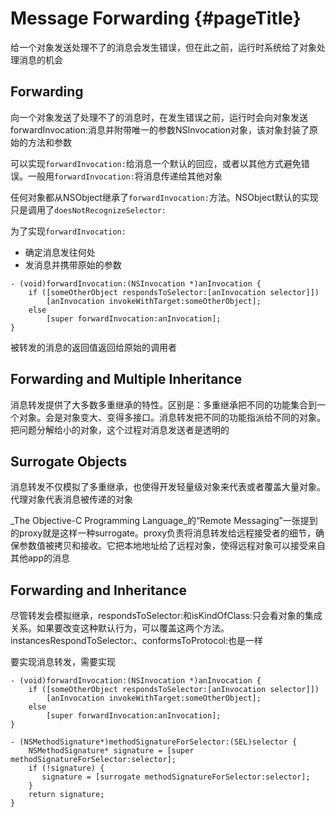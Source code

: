 # Message Forwarding {#pageTitle}

给一个对象发送处理不了的消息会发生错误，但在此之前，运行时系统给了对象处理消息的机会

## Forwarding

向一个对象发送了处理不了的消息时，在发生错误之前，运行时会向对象发送forwardInvocation:消息并附带唯一的参数NSInvocation对象，该对象封装了原始的方法和参数

可以实现`forwardInvocation:`给消息一个默认的回应，或者以其他方式避免错误。一般用`forwardInvocation:`将消息传递给其他对象

任何对象都从NSObject继承了`forwardInvocation:`方法。NSObject默认的实现只是调用了`doesNotRecognizeSelector:`

为了实现`forwardInvocation:`

* 确定消息发往何处
* 发消息并携带原始的参数

```
- (void)forwardInvocation:(NSInvocation *)anInvocation {
    if ([someOtherObject respondsToSelector:[anInvocation selector]])
        [anInvocation invokeWithTarget:someOtherObject];
    else
        [super forwardInvocation:anInvocation];
}
```

被转发的消息的返回值返回给原始的调用者

## Forwarding and Multiple Inheritance

消息转发提供了大多数多重继承的特性。区别是：多重继承把不同的功能集合到一个对象。会是对象变大、变得多接口。消息转发把不同的功能指派给不同的对象。把问题分解给小的对象，这个过程对消息发送者是透明的

## Surrogate Objects

消息转发不仅模拟了多重继承，也使得开发轻量级对象来代表或者覆盖大量对象。代理对象代表消息被传递的对象

_The Objective-C Programming Language_的“Remote Messaging”一张提到的proxy就是这样一种surrogate。proxy负责将消息转发给远程接受者的细节，确保参数值被拷贝和接收。它把本地地址给了远程对象，使得远程对象可以接受来自其他app的消息

## Forwarding and Inheritance

尽管转发会模拟继承，respondsToSelector:和isKindOfClass:只会看对象的集成关系。如果要改变这种默认行为，可以覆盖这两个方法。instancesRespondToSelector:、conformsToProtocol:也是一样

要实现消息转发，需要实现

```
- (void)forwardInvocation:(NSInvocation *)anInvocation {
    if ([someOtherObject respondsToSelector:[anInvocation selector]])
        [anInvocation invokeWithTarget:someOtherObject];
    else
        [super forwardInvocation:anInvocation];
}
```

```
- (NSMethodSignature*)methodSignatureForSelector:(SEL)selector {
    NSMethodSignature* signature = [super methodSignatureForSelector:selector];
    if (!signature) {
       signature = [surrogate methodSignatureForSelector:selector];
    }
    return signature;
}

```



